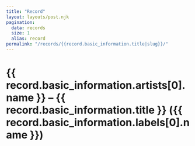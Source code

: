 ```yaml
---
title: "Record"
layout: layouts/post.njk
pagination:
  data: records
  size: 1
  alias: record
permalink: "/records/{{record.basic_information.title|slug}}/"
---
```


# {{ record.basic_information.artists[0].name }} – {{ record.basic_information.title }} ({{ record.basic_information.labels[0].name }})


